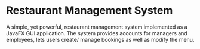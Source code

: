 # Restaurant Management System

A simple, yet powerful, restaurant management system implemented as a JavaFX GUI application. The system provides accounts for managers and employees, lets users create/ manage bookings as well as modify the menu.


<p align="center">
  <img ![alt text](https://github.com/FlorianObst/restaurant-management-system/blob/master/images/Welcome%20Page.png)/>
</p>


